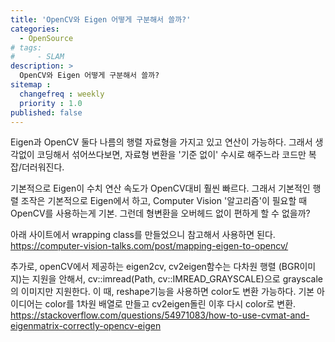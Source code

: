 ```yaml
---
title: 'OpenCV와 Eigen 어떻게 구분해서 쓸까?'
categories:
  - OpenSource
# tags:
#     - SLAM
description: >
  OpenCV와 Eigen 어떻게 구분해서 쓸까?
sitemap :
  changefreq : weekly
  priority : 1.0
published: false
---
```


Eigen과 OpenCV 둘다 나름의 행렬 자료형을 가지고 있고 연산이 가능하다.
그래서 생각없이 코딩해서 섞어쓰다보면, 자료형 변환을 '기준 없이' 수시로 해주느라 코드만 복잡/더러워진다.

기본적으로 Eigen이 수치 연산 속도가 OpenCV대비 훨씬 빠르다.
그래서 기본적인 행렬 조작은 기본적으로 Eigen에서 하고, Computer Vision '알고리즘'이 필요할 때 OpenCV를 사용하는게 기본.
그런데 형변환을 오버헤드 없이 편하게 할 수 없을까?

아래 사이트에서 wrapping class를 만들었으니 참고해서 사용하면 된다.
https://computer-vision-talks.com/post/mapping-eigen-to-opencv/


추가로, openCV에서 제공하는 eigen2cv, cv2eigen함수는 다차원 행렬 (BGR이미지)는 지원을 안해서, cv::imread(Path, cv::IMREAD_GRAYSCALE)으로 grayscale의 이미지만 지원한다.
이 때, reshape기능을 사용하면 color도 변환 가능하다. 기본 아이디어는 color를 1차원 배열로 만들고 cv2eigen돌린 이후 다시 color로 변환.
https://stackoverflow.com/questions/54971083/how-to-use-cvmat-and-eigenmatrix-correctly-opencv-eigen
